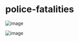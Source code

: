 # police-fatalities

![image](https://user-images.githubusercontent.com/86613710/157127446-7ed3dbf3-bee8-4d93-9d8c-159c1c8014e7.png)

![image](https://user-images.githubusercontent.com/86613710/157127493-197c5b8e-3778-41a8-961b-07711b7898c3.png)
